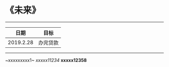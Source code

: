 # 《未来》

***

日期 | 目标
-----|------
2019.2.28| 办完贷款



***

  ~xxxxxxxxx1~
  *xxxxx11234*
  **xxxxx12358**
